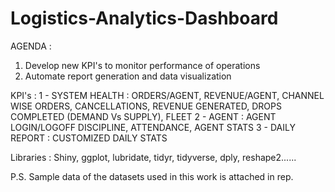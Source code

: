 # Logistics-Analytics-Dashboard

AGENDA : 
1. Develop new KPI's to monitor performance of operations
2. Automate report generation and data visualization

KPI's : 
1 - SYSTEM HEALTH : ORDERS/AGENT, REVENUE/AGENT, CHANNEL WISE ORDERS, CANCELLATIONS, REVENUE GENERATED, DROPS COMPLETED (DEMAND Vs SUPPLY), FLEET
2 - AGENT         : AGENT LOGIN/LOGOFF DISCIPLINE, ATTENDANCE, AGENT STATS
3 - DAILY REPORT  : CUSTOMIZED DAILY STATS

Libraries : Shiny, ggplot, lubridate, tidyr, tidyverse, dply, reshape2......

P.S. Sample data of the datasets used in this work is attached in rep. 
